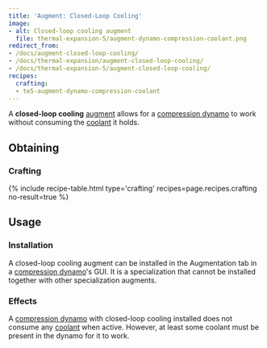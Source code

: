 ```yaml
---
title: 'Augment: Closed-Loop Cooling'
image:
- alt: Closed-loop cooling augment
  file: thermal-expansion-5/augment-dynamo-compression-coolant.png
redirect_from:
- /docs/augment-closed-loop-cooling/
- /docs/thermal-expansion/augment-closed-loop-cooling/
- /docs/thermal-expansion-5/augment-closed-loop-cooling/
recipes:
  crafting:
  - te5-augment-dynamo-compression-coolant
---
```


A **closed-loop cooling** [augment](/docs/1.12/thermal-expansion-5/augments/) allows for a [compression
dynamo](/docs/1.12/thermal-expansion-5/compression-dynamo/) to work without consuming the
[coolant](/docs/1.12/thermal-expansion-5/coolants/) it holds.


Obtaining
---------

### Crafting
{% include recipe-table.html type='crafting' recipes=page.recipes.crafting no-result=true %}


Usage
-----

### Installation
A closed-loop cooling augment can be installed in the Augmentation tab in a
[compression dynamo](/docs/1.12/thermal-expansion-5/compression-dynamo/)'s GUI. It is a specialization
that cannot be installed together with other specialization augments.

### Effects
A [compression dynamo](/docs/1.12/thermal-expansion-5/compression-dynamo/) with closed-loop cooling
installed does not consume any [coolant](/docs/1.12/thermal-expansion-5/coolants/) when active. However,
at least some coolant must be present in the dynamo for it to work.
